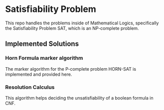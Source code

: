 # Satisfiability Problem

This repo handles the problems inside of Mathematical Logics, specifically the Satisfiability Problem SAT, which is an NP-complete problem.

## Implemented Solutions

### Horn Formula marker algorithm

The marker algorithm for the P-complete problem HORN-SAT is implemented and provided here.

### Resolution Calculus

This algorithm helps deciding the unsatisfiability of a boolean formula in CNF.
